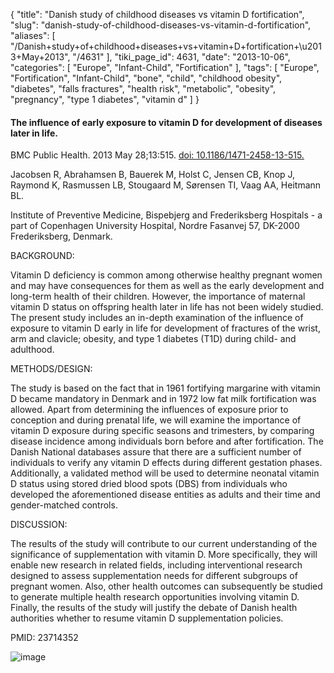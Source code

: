 {
    "title": "Danish study of childhood diseases vs vitamin D fortification",
    "slug": "danish-study-of-childhood-diseases-vs-vitamin-d-fortification",
    "aliases": [
        "/Danish+study+of+childhood+diseases+vs+vitamin+D+fortification+\u2013+May+2013",
        "/4631"
    ],
    "tiki_page_id": 4631,
    "date": "2013-10-06",
    "categories": [
        "Europe",
        "Infant-Child",
        "Fortification"
    ],
    "tags": [
        "Europe",
        "Fortification",
        "Infant-Child",
        "bone",
        "child",
        "childhood obesity",
        "diabetes",
        "falls fractures",
        "health risk",
        "metabolic",
        "obesity",
        "pregnancy",
        "type 1 diabetes",
        "vitamin d"
    ]
}


#### The influence of early exposure to vitamin D for development of diseases later in life.

BMC Public Health. 2013 May 28;13:515. [doi: 10.1186/1471-2458-13-515.](https://doi.org/10.1186/1471-2458-13-515.)

Jacobsen R, Abrahamsen B, Bauerek M, Holst C, Jensen CB, Knop J, Raymond K, Rasmussen LB, Stougaard M, Sørensen TI, Vaag AA, Heitmann BL.

Institute of Preventive Medicine, Bispebjerg and Frederiksberg Hospitals - a part of Copenhagen University Hospital, Nordre Fasanvej 57, DK-2000 Frederiksberg, Denmark.

BACKGROUND:

Vitamin D deficiency is common among otherwise healthy pregnant women and may have consequences for them as well as the early development and long-term health of their children. However, the importance of maternal vitamin D status on offspring health later in life has not been widely studied. The present study includes an in-depth examination of the influence of exposure to vitamin D early in life for development of fractures of the wrist, arm and clavicle; obesity, and type 1 diabetes (T1D) during child- and adulthood.

METHODS/DESIGN:

The study is based on the fact that in 1961 fortifying margarine with vitamin D became mandatory in Denmark and in 1972 low fat milk fortification was allowed. Apart from determining the influences of exposure prior to conception and during prenatal life, we will examine the importance of vitamin D exposure during specific seasons and trimesters, by comparing disease incidence among individuals born before and after fortification. The Danish National databases assure that there are a sufficient number of individuals to verify any vitamin D effects during different gestation phases. Additionally, a validated method will be used to determine neonatal vitamin D status using stored dried blood spots (DBS) from individuals who developed the aforementioned disease entities as adults and their time and gender-matched controls.

DISCUSSION:

The results of the study will contribute to our current understanding of the significance of supplementation with vitamin D. More specifically, they will enable new research in related fields, including interventional research designed to assess supplementation needs for different subgroups of pregnant women. Also, other health outcomes can subsequently be studied to generate multiple health research opportunities involving vitamin D. Finally, the results of the study will justify the debate of Danish health authorities whether to resume vitamin D supplementation policies.

PMID:     23714352

<img src="https://d378j1rmrlek7x.cloudfront.net/attachments/jpeg/danish.jpg" alt="image">